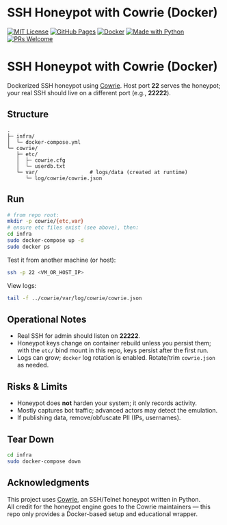 # SSH Honeypot with Cowrie (Docker)

[![MIT License](https://img.shields.io/badge/license-MIT-green.svg)](./LICENSE)
[![GitHub Pages](https://img.shields.io/badge/docs-GitHub%20Pages-blue.svg)](https://<your-username>.github.io/ssh-honeypot-cowrie)
[![Docker](https://img.shields.io/badge/docker-cowrie-blue?logo=docker)](https://hub.docker.com/r/cowrie/cowrie)
[![Made with Python](https://img.shields.io/badge/made%20with-Python%203.11-yellow.svg?logo=python)](https://www.python.org/)
[![PRs Welcome](https://img.shields.io/badge/PRs-welcome-brightgreen.svg?style=flat)](./CONTRIBUTING.md)

# SSH Honeypot with Cowrie (Docker)

Dockerized SSH honeypot using [Cowrie](https://github.com/cowrie/cowrie).
Host port **22** serves the honeypot; your real SSH should live on a different port (e.g., **22222**).

## Structure
```
.
├─ infra/
│  └─ docker-compose.yml
└─ cowrie/
   ├─ etc/
   │  ├─ cowrie.cfg
   │  └─ userdb.txt
   └─ var/                 # logs/data (created at runtime)
      └─ log/cowrie/cowrie.json
```

## Run
```bash
# from repo root:
mkdir -p cowrie/{etc,var}
# ensure etc files exist (see above), then:
cd infra
sudo docker-compose up -d
sudo docker ps
```

Test it from another machine (or host):
```bash
ssh -p 22 <VM_OR_HOST_IP>
```

View logs:
```bash
tail -f ../cowrie/var/log/cowrie/cowrie.json
```

## Operational Notes
- Real SSH for admin should listen on **22222**.
- Honeypot keys change on container rebuild unless you persist them; with the `etc/` bind mount in this repo, keys persist after the first run.
- Logs can grow; `docker` log rotation is enabled. Rotate/trim `cowrie.json` as needed.

## Risks & Limits
- Honeypot does **not** harden your system; it only records activity.
- Mostly captures bot traffic; advanced actors may detect the emulation.
- If publishing data, remove/obfuscate PII (IPs, usernames).

## Tear Down
```bash
cd infra
sudo docker-compose down
```
## Acknowledgments

This project uses [Cowrie](https://github.com/cowrie/cowrie), an SSH/Telnet honeypot written in Python.  
All credit for the honeypot engine goes to the Cowrie maintainers — this repo only provides a Docker-based setup and educational wrapper.
